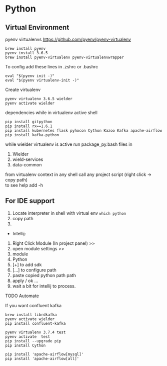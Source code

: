 
Python
=

Virtual Environment
-
pyenv virtualenvs 
https://github.com/pyenv/pyenv-virtualenv
```
brew install pyenv
pyenv install 3.6.5
brew install pyenv-virtualenv pyenv-virtualenvwrapper
```
To config add these lines in .zshrc or .bashrc
```
eval "$(pyenv init -)"
eval "$(pyenv virtualenv-init -)"
```

Create virtualenv
```
pyenv virtualenv 3.6.5 wielder
pyenv activate wielder 
```

dependencies while in virtualenv active shell
```
pip install gitpython
pip install rx==1.6.1
pip install kubernetes flask pyhocon Cython Kazoo Kafka apache-airflow
pip install kafka-python
```
while wielder virtualenv is active run package_py.bash files in
1. Wielder
1. wield-services
1. data-common
 

from virtualenv context in any shell call any project script (right click -> copy path)  
to see help add -h 

 
For IDE support
-
 1. Locate interpreter in shell with virtual env ```which python```
 1. copy path
 1. 
 + Intellij:
  1. Right Click Module (In project panel) >> 
  1. open module settings >> 
  1. module 
  1. Python 
  1. [+] to add sdk
  1. [...] to configure path
  1. paste copied python path path
  1. apply / ok ...
  1. wait a bit for intellij to process.
  



TODO Automate

If you want confluent kafka
```
brew install librdkafka
pyenv activate wielder
pip install confluent-kafka
```

```
pyenv virtualenv 3.7.4 test
pyenv activate  test
pip install --upgrade pip
pip install Cython

pip install 'apache-airflow[mysql]'
pip install 'apache-airflow[all]'
```